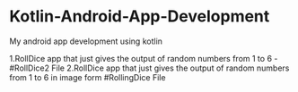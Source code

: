 # Kotlin-Android-App-Development
My android app development using kotlin

1.RollDice app that just gives the output of random numbers from 1 to 6 - #RollDice2 File
2.RollDice app that just gives the output of random numbers from 1 to 6 in image form #RollingDice File
